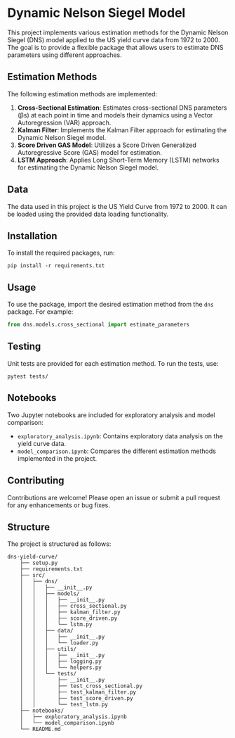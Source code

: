 # Dynamic Nelson Siegel Model

This project implements various estimation methods for the Dynamic Nelson Siegel (DNS) model applied to the US yield curve data from 1972 to 2000. The goal is to provide a flexible package that allows users to estimate DNS parameters using different approaches.

## Estimation Methods

The following estimation methods are implemented:

1. **Cross-Sectional Estimation**: Estimates cross-sectional DNS parameters (βs) at each point in time and models their dynamics using a Vector Autoregression (VAR) approach.
2. **Kalman Filter**: Implements the Kalman Filter approach for estimating the Dynamic Nelson Siegel model.
3. **Score Driven GAS Model**: Utilizes a Score Driven Generalized Autoregressive Score (GAS) model for estimation.
4. **LSTM Approach**: Applies Long Short-Term Memory (LSTM) networks for estimating the Dynamic Nelson Siegel model.

## Data

The data used in this project is the US Yield Curve from 1972 to 2000. It can be loaded using the provided data loading functionality.

## Installation

To install the required packages, run:

```
pip install -r requirements.txt
```

## Usage

To use the package, import the desired estimation method from the `dns` package. For example:

```python
from dns.models.cross_sectional import estimate_parameters
```

## Testing

Unit tests are provided for each estimation method. To run the tests, use:

```
pytest tests/
```

## Notebooks

Two Jupyter notebooks are included for exploratory analysis and model comparison:

- `exploratory_analysis.ipynb`: Contains exploratory data analysis on the yield curve data.
- `model_comparison.ipynb`: Compares the different estimation methods implemented in the project.

## Contributing

Contributions are welcome! Please open an issue or submit a pull request for any enhancements or bug fixes.

## Structure
The project is structured as follows:

```
dns-yield-curve/
    ├── setup.py
    ├── requirements.txt
    ├── src/
    │   ├── dns/
    │   │   ├── __init__.py
    │   │   ├── models/
    │   │   │   ├── __init__.py
    │   │   │   ├── cross_sectional.py
    │   │   │   ├── kalman_filter.py
    │   │   │   ├── score_driven.py
    │   │   │   └── lstm.py
    │   │   ├── data/
    │   │   │   ├── __init__.py
    │   │   │   └── loader.py
    │   │   ├── utils/
    │   │   │   ├── __init__.py
    │   │   │   ├── logging.py
    │   │   │   └── helpers.py
    │   │   └── tests/
    │   │       ├── __init__.py
    │   │       ├── test_cross_sectional.py
    │   │       ├── test_kalman_filter.py
    │   │       ├── test_score_driven.py
    │   │       └── test_lstm.py
    ├── notebooks/
    │   ├── exploratory_analysis.ipynb
    │   └── model_comparison.ipynb
    └── README.md
```

